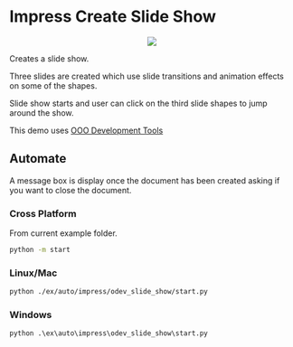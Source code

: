 # Impress Create Slide Show

<p align="center">
    <img src="https://user-images.githubusercontent.com/4193389/198421871-f61c210a-62ff-4096-9653-c6c58f70d118.png">
</p>

Creates a slide show.

Three slides are created which use slide transitions and animation effects on some of the shapes.

Slide show starts and user can click on the third slide shapes to jump around the show.

This demo uses [OOO Development Tools]

## Automate

A message box is display once the document has been created asking if you want to close the document.

### Cross Platform

From current example folder.

```sh
python -m start
```

### Linux/Mac

```sh
python ./ex/auto/impress/odev_slide_show/start.py
```

### Windows

```ps
python .\ex\auto\impress\odev_slide_show\start.py
```

[OOO Development Tools]: https://python-ooo-dev-tools.readthedocs.io/en/latest/